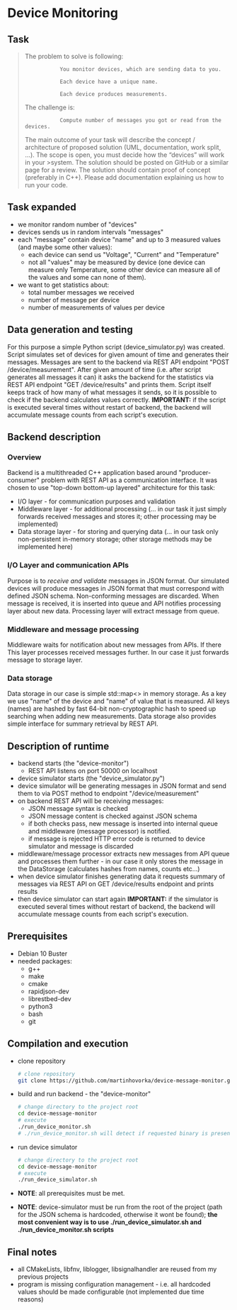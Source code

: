 # Device Monitoring

## Task

> The problem to solve is following:
>
>                You monitor devices, which are sending data to you.
>
>                Each device have a unique name.
>
>                Each device produces measurements.
>
>
>
>The challenge is:
>
>                Compute number of messages you got or read from the devices.
>
>
>
>The main outcome of your task will describe the concept / architecture of proposed solution (UML, documentation, work split, …).
>The scope is open, you must decide how the “devices” will work in your >system.
>The solution should be posted on GitHub or a similar page for a review.
>The solution should contain proof of concept (preferably in C++).
>Please add documentation explaining us how to run your code.

## Task expanded

- we monitor random number of "devices"
- devices sends us in random intervals "messages"
- each "message" contain device "name" and up to 3 measured values (and maybe some other values):
  - each device can send us "Voltage", "Current" and "Temperature"
  - not all "values" may be measured by device (one device can measure only Temperature, some other device can measure all of the values and some can none of them).
- we want to get statistics about:
  - total number messages we received
  - number of message per device
  - number of measurements of values per device

## Data generation and testing

For this purpose a simple Python script (device_simulator.py) was created. Script simulates set of devices for given amount of time and generates their messages. Messages are sent to the backend via REST API endpoint "POST /device/measurement". After given amount of time (i.e. after script generates all messages it can) it asks the backend for the statistics via REST API endpoint "GET /device/results" and prints them. Script itself keeps track of how many of what messages it sends, so it is possible to check if the backend calculates values correctly. **IMPORTANT:** if the script is executed several times without restart of backend, the backend will accumulate message counts from each script's execution.

## Backend description

### Overview

Backend is a multithreaded C++ application based around "producer-consumer" problem with REST API as a communication interface. It was chosen to use "top-down bottom-up layered" architecture for this task:

- I/O layer - for communication purposes and validation  
- Middleware layer - for additional processing (... in our task it just simply forwards received messages and stores it; other processing may be implemented)
- Data storage layer - for storing and querying data (... in our task only non-persistent in-memory storage; other storage methods may be implemented here)

### I/O Layer and communication APIs

Purpose is to *receive and validate* messages in JSON format. Our simulated devices will produce messages in JSON format that must correspond with defined JSON schema. Non-conforming messages are discarded. When message is received, it is inserted into queue and API notifies processing layer about new data. Processing layer will extract message from queue.

### Middleware and message processing

Middleware waits for notification about new messages from APIs. If there This layer processes received messages further. In our case it just forwards message to storage layer.

### Data storage

Data storage in our case is simple std::map<> in memory storage. As a key we use "name" of the device and "name" of value that is measured. All keys (names) are hashed by fast 64-bit non-cryptographic hash to speed up searching when adding new measurements. Data storage also provides simple interface for summary retrieval by REST API.

## Description of runtime

- backend starts (the "device-monitor")
  - REST API listens on port 50000 on localhost
- device simulator starts (the "device_simulator.py")
- device simulator will be generating messages in JSON format and send them to via POST method to endpoint "/device/measurement"
- on backend REST API will be receiving messages:
  - JSON message syntax is checked
  - JSON message content is checked against JSON schema
  - if both checks pass, new message is inserted into internal queue and middleware (message processor) is notified.
  - if message is rejected HTTP error code is returned to device simulator and message is discarded
- middleware/message processor extracts new messages from API queue and processes them further - in our case it only stores the message in the DataStorage (calculates hashes from names, counts etc...)
- when device simulator finishes generating data it requests summary of messages via REST API on GET /device/results endpoint and prints results
- then device simulator can start again **IMPORTANT:** if the simulator is executed several times without restart of backend, the backend will accumulate message counts from each script's execution.

## Prerequisites

- Debian 10 Buster
- needed packages:
  - g++
  - make
  - cmake
  - rapidjson-dev
  - librestbed-dev
  - python3
  - bash
  - git
  
## Compilation and execution

- clone repository

    ``` bash
    # clone repository
    git clone https://github.com/martinhovorka/device-message-monitor.git
    ```

- build and run backend - the "device-monitor"
     ``` bash
    # change directory to the project root
    cd device-message-monitor
    # execute 
    ./run_device_monitor.sh
    # ./run_device_monitor.sh will detect if requested binary is present and if not it will run compilation process
    ```

- run device simulator

    ``` bash
    # change directory to the project root
    cd device-message-monitor
    # execute 
    ./run_device_simulator.sh
    ```

- **NOTE**: all prerequisites must be met.
- **NOTE**: device-simulator must be run from the root of the project (path for the JSON schema is hardcoded, otherwise it wont be found); **the most convenient way is to use ./run_device_simulator.sh and ./run_device_monitor.sh scripts**

## Final notes

- all CMakeLists, libfnv, liblogger, libsignalhandler are reused from my previous projects
- program is missing configuration management - i.e. all hardcoded values should be made configurable (not implemented due time reasons)
